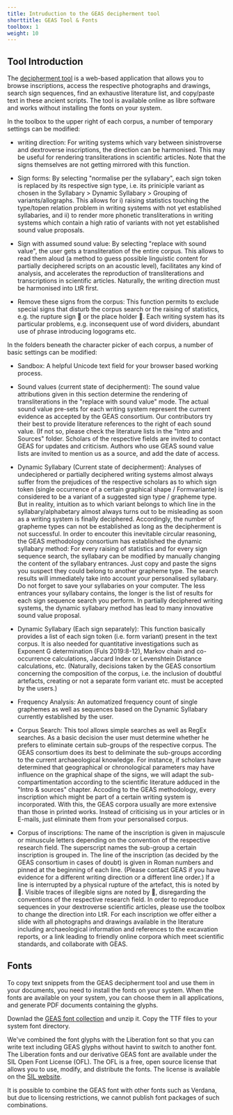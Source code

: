 ```yaml
---
title: Intruduction to the GEAS decipherment tool
shorttitle: GEAS Tool & Fonts
toolbox: 1
weight: 10
---
```


## Tool Introduction

The [decipherment tool](</tool/>) is a web-based application that allows you to browse inscriptions, access the respective photographs and drawings, search sign sequences, find an exhaustive literature list, and copy/paste text in these ancient scripts. The tool is available online as  libre software and works without installing the fonts on your system.

In the toolbox to the upper right of each corpus, a number of temporary settings can be modified:

* writing direction: For writing systems which vary between sinistroverse and dextroverse inscriptions, the direction can be harmonised. This may be useful for rendering transliterations in scientific articles. Note that the signs themselves are not getting mirrored with this function.

* Sign forms: By selecting "normalise per the syllabary", each sign token is replaced by its respective sign type, i.e. its priniciple variant as chosen in the Syllabary > Dynamic Syllabary > Grouping of variants/allographs. This allows for i) raising statistics touching the type/topen relation problem in writing systems with not yet established syllabaries, and ii) to render more phonetic transliterations in writing systems which contain a high ratio of variants with not yet established sound value proposals.

* Sign with assumed sound value: By selecting "replace with sound value", the user gets a transliteration of the entire corpus. This allows to read them aloud (a method to guess possible linguistic content for partially deciphered scripts on an acoustic level), facilitates any kind of analysis, and accelerates the reproduction of transliterations and transcriptions in scientific articles. Naturally, the writing direction must be harmonised into LtR first.

* Remove these signs from the corpus: This function permits to exclude special signs that disturb the corpus search or the raising of statistics, e.g. the rupture sign   or the place holder . Each writing system has its particular problems, e.g. inconsequent use of word dividers, abundant use of phrase introducing logograms etc.

In the folders beneath the character picker of each corpus, a number of basic settings can be modified:

* Sandbox: A helpful Unicode text field for your browser based working process.

* Sound values (current state of decipherment): The sound value attributions given in this section determine the rendering of transliterations in the "replace with sound value" mode. The actual sound value pre-sets for each writing system represent the current evidence as accepted by the GEAS consortium. Our contributors try their best to provide literature references to the right of each sound value. (If not so, please check the literature lists in the "Intro and Sources" folder. Scholars of the respective fields are invited to contact GEAS for updates and criticism. Authors who use GEAS sound value lists are invited to mention us as a source, and add the date of access.

* Dynamic Syllabary (Current state of decipherment): Analyses of undeciphered or partially deciphered writing systems almost always suffer from the prejudices of the respective scholars as to which sign token (single occurrence of a certain graphical shape / Formvariante) is considered to be a variant of a suggested sign type / grapheme type. But in reality, intuition as to which variant belongs to which line in the syllabary/alphabetary almost always turns out to be misleading as soon as a writing system is finally deciphered. Accordingly, the number of grapheme types can not be established as long as the decipherment is not successful. In order to encouter this inevitable circular reasoning, the GEAS methodology consortium has established the dynamic syllabary method: For every raising of statistics and for every sign sequence search, the syllabary can be modified by manually changing the content of the syllabary entrances. Just copy and paste the signs you suspect they could belong to another grapheme type. The search results will immediately take into account your personalised syllabary. Do not forget to save your syllabaries on your computer. The less entrances your syllabary contains, the longer is the list of results for each sign sequence search you perform. In partially deciphered writing systems, the dynamic syllabary method has lead to many innovative sound value proposal.

* Dynamic Syllabary (Each sign separately): This function basically provides a list of each sign token (i.e. form variant) present in the text corpus. It is also needed for quantitative investigations such as Exponent G determination (Fuls 2019:8-12), Markov chain and co-occurrence calculations, Jaccard Index or Levenshtein Distance calculations, etc. (Naturally, decisions taken by the GEAS consortium concerning the composition of the corpus, i.e. the inclusion of doubtful artefacts, creating or not a separate form variant etc. must be accepted by the users.) 

* Frequency Analysis: An automatized frequency count of single graphemes as well as sequences based on the Dynamic Syllabary currently established by the user.

* Corpus Search: This tool allows simple searches as well as RegEx searches. As a basic decision the user must determine whether he prefers to eliminate certain sub-groups of the respective corpus. The GEAS consortium does its best to deliminate the sub-groups according to the current archaeological knowledge. For instance, if scholars have determined that geographical or chronological parameters may have influence on the graphical shape of the signs, we will adapt the sub-compartimentation according to the scientific literature adduced in the "Intro & sources" chapter. Accoding to the GEAS methodology, every inscription which might be part of a certain writing system is incorporated. With this, the GEAS corpora usually are more extensive than those in printed works. Instead of criticising us in your articles or in E-mails, just eliminate them from your personalised corpus.

* Corpus of inscriptions: The name of the inscription is given in majuscule or minuscule letters depending on the convention of the respective research field. The superscript names the sub-group a certain inscription is grouped in. The line of the inscription (as decided by the GEAS consortium in cases of doubt) is given in Roman numbers and pinned at the beginning of each line. (Please contact GEAS if you have evidence for a different writing direction or a different line order.) If a line is interrupted by a physical rupture of the artefact, this is noted by . Visible traces of illegible signs are noted by , disregarding the conventions of the respective research field. In order to reproduce sequences in your dextroverse scientific articles, please use the toolbox to change the direction into LtR. For each inscription we offer either a slide with all photographs and drawings available in the literature including archaeological information and references to the excavation reports, or a link leading to friendly online corpora which meet scientific standards, and collaborate with GEAS.


## Fonts

To copy text snippets from the GEAS decipherment tool and use them in your documents, you need to install the fonts on your system. When the fonts are available on your system, you can choose them in all applications, and generate PDF documents containing the glyphs.

Downlad the [GEAS font collection](/tool/fonts/GEAS-Fonts.zip) and unzip it. Copy the TTF files to your system font directory.

We've combined the font glyphs with the Liberation font so that you can write text including GEAS glyphs without havint to switch to another font. The Liberation fonts and our derivative GEAS font are available under the SIL Open Font License (OFL). The OFL is a free, open source license that allows you to use, modify, and distribute the fonts. The license is available on the [SIL website](https://scripts.sil.org/OFL).

It is possible to combine the GEAS font with other fonts such as Verdana, but due to licensing restrictions, we cannot publish font packages of such combinations.